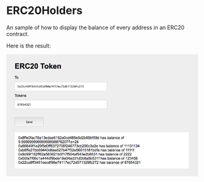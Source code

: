 ERC20Holders
============

An sample of how to display the balance of every address in an ERC20 contract.

Here is the result:

![](./result.png)
